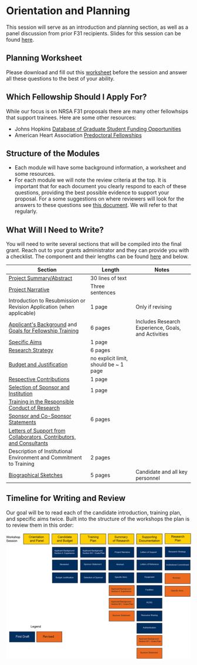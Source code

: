 # Orientation and Planning

This session will serve as an introduction and planning section, as well as a panel discussion from prior F31 recipients.  Slides for this session can be found [here](Documents/Slides/Orientation.pptx).

## Planning Worksheet

Please download and fill out this [worksheet](Documents/Planning_Worksheet.docx) before the session and answer all these questions to the best of your ability.

## Which Fellowship Should I Apply For?

While our focus is on NRSA F31 proposals there are many other fellowhsips that support trainees.  Here are some other resources:

* Johns Hopkins [Database of Graduate Student Funding Opportunities](https://research.jhu.edu/rdt/funding-opportunities/graduate/)
* American Heart Association [Predoctoral Fellowships](https://professional.heart.org/en/research-programs/aha-funding-opportunities/predoctoral-fellowship)

## Structure of the Modules

* Each module will have some background information, a worksheet and some resources.
* For each module we will note the review criteria at the top.  It is important that for each document you clearly respond to each of these questions, providing the best possible evidence to support your proposal.  For a some suggestions on where reviewers will look for the answers to these questions see [this document](Review_Criteria_NRSA.md).  We will refer to that regularly.

## What Will I Need to Write?

You will need to write several sections that will be compiled into the final grant.  Reach out to your grants administrator and they can provide you with a checklist.  The component and their lengths can be found [here](https://grants.nih.gov/grants/how-to-apply-application-guide/format-and-write/page-limits.htm#train) and below.


| Section | Length | Notes |
| ------------- | ------------- | ------|
| [Project Summary/Abstract](Aims.md)| 30 lines of text | |
| [Project Narrative](Aims.md)	| Three sentences | | 
| Introduction to Resubmission or Revision Application (when applicable) | 1 page | Only if revising | 
| [Applicant's Background](Candidate.md) and [Goals for Fellowship Training](Training_Plan.md) | 6 pages | Includes Research Experience, Goals, and Activities |
| [Specific Aims](Aims.md)	| 1 page | | 
| [Research Strategy](Research_Plan.md)	| 6 pages | | 
| [Budget and Justification](Budget.md) | no explicit limit, should be ~ 1 page | |
| [Respective Contributions](Research_Plan.md)	| 1 page | | 
| [Selection of Sponsor and Institution](Sponsor_Statement.md#selection-of-sponsor-and-institution)	| 1 page | | 
| [Training in the Responsible Conduct of Research](Supporting_Documents.md)	| | 
| [Sponsor and Co-Sponsor Statements](Sponsor_Statement.md)	| 6 pages | | 
| [Letters of Support from Collaborators, Contributors, and Consultants](Supporting_Documents.md)	 | | 
| Description of Institutional Environment and Commitment to Training | 2 pages | 
| [Biographical Sketches](Candidate.md) | 5 pages | Candidate and all key personnel |  	

## Timeline for Writing and Review

Our goal will be to read each of the candidate introduction, training plan, and specific aims twice.  Built into the structure of the workshops the plan is to review them in this order:

![Timeline Diagram](Documents/Images/Workshop%20Timeline.png)
